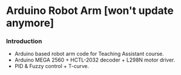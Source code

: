 # Arduino Robot Arm [won't update anymore]  
### Introduction
* Arduino based robot arm code for Teaching Assistant course.  
* Arduino MEGA 2560 + HCTL-2032 decoder + L298N motor driver.  
* PID & Fuzzy control + T-curve.  
